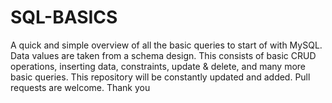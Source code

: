 # SQL-BASICS
A quick and simple overview of all the basic queries to start of with MySQL. Data values are taken from a schema design.  This consists of basic CRUD operations, inserting data, constraints, update &amp; delete, and many more basic queries.  This repository will be constantly updated and added. Pull requests are welcome. Thank you

